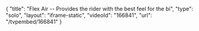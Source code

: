 {
    "title": "Flex Air -- Provides the rider with the best feel for the bi",
    "type": "solo",
    "layout": "iframe-static",
    "videoId": "166841",
    "url": "\/tvpembed\/166841"
}